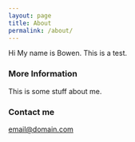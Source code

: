 ```yaml
---
layout: page
title: About
permalink: /about/
---
```


Hi My name is Bowen. This is a test.

### More Information

This is some stuff about me. 

### Contact me

[email@domain.com](mailto:email@domain.com)
